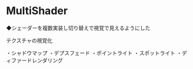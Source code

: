 # MultiShader

◆シェーダーを複数実装し切り替えで視覚で見えるようにした

テクスチャの視覚化

・シャドウマップ
・デプスフェード
・ポイントライト
・スポットライト
・ディファードレンダリング

